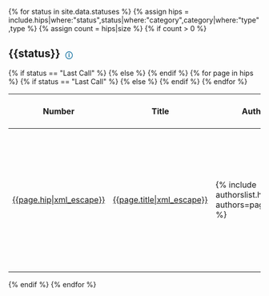 <style type="text/css">
.hipstable {
    width: 100%;
    table-layout: auto;
}

@media screen and (max-width: 600px) {
    .hipstable, .hipstable thead, .hipstable tbody, .hipstable th, .hipstable td, .hipstable tr { 
        display: block; 
    }

    .hipstable thead tr { 
        position: absolute;
        top: -9999px;
        left: -9999px;
    }

    .hipstable tr { border: 1px solid #ccc; }

    .hipstable td { 
        border: none;
        border-bottom: 1px solid #eee; 
        position: relative;
        padding-left: 60%; 
        word-break: break-word;
        padding-top: 0px;
        min-height: 50px;
    }

    .hipstable td:before { 
        position: absolute;
        top: 6px;
        left: 6px;
        width: 45%; 
        padding-right: 10px; 
        white-space: nowrap;
        word-break: break-word;
    }

    .hipstable .hip-number:before { content: "Number"; }
    .hipstable .title:before { content: "Title"; }
    .hipstable .author:before { content: "Author"; }
    .hipstable .council-approval:before { content: "Needs Council Approval"; }
    .hipstable .last-call-date-time:before { content: "Review Period Ends"; }
    .hipstable .release:before { content: "Release"; }
}


.status-tooltip {
    margin-left: 5px;
    position: relative;
    display: inline-block;
    cursor: pointer;
    text-decoration: underline;
    color: #069;
    font-size: 14px;
}

.status-tooltip-box {
    position: absolute;
    left: 50%;
    top: 100%;
    transform: translateX(-50%);
    background: rgba(0, 0, 0, 0.8);
    color: #fff;
    padding: 5px;
    border-radius: 3px;
    white-space: nowrap;
    z-index: 1000;
    font-size: 12px;
    line-height: 1.2;
    max-width: 300px;
    word-wrap: break-word;
}
</style>

{% for status in site.data.statuses %}
    {% assign hips = include.hips|where:"status",status|where:"category",category|where:"type",type %}
    {% assign count = hips|size %}
    {% if count > 0 %}
        <h2 id="{{status|slugify}}">{{status}} <span class="status-tooltip" data-tooltip="{{status}}" style="text-decoration:none">ⓘ</span></h2>
        <table class="hipstable">
            <thead>
                <tr><th>Number</th><th>Title</th><th>Author</th><th>Needs Council Approval</th>
                {% if status == "Last Call" %}
                    <th>Review Period Ends</th>
                {% else %}
                <th>Release</th>
                {% endif %}
                </tr>
            </thead>
        {% for page in hips %}
            <tr>
                <td class="hip-number"><a href="{{page.url|relative_url}}">{{page.hip|xml_escape}}</a></td>
                <td class="title"><a href="{{page.url|relative_url}}">{{page.title|xml_escape}}</a></td>
                <td class="author">{% include authorslist.html authors=page.author %}</td>
                <td class="council-approval">
                    {% if page.needs-council-approval != undefined %}
                    {% if page.needs-council-approval == true %}
                        Yes
                    {% else %}
                        No
                    {% endif %}
                    {% endif %}
                </td>
                {% if status == "Last Call" %}
                <td  class="last-call-date-time">{{page.last-call-date-time | date_to_rfc822 }}</td>
                {% else %}
                <td class="release"><a href="https://github.com/hashgraph/hedera-services/releases/tag/{{page.release}}">{{page.release|xml_escape}}</a></td>
                {% endif %}
            </tr>
        {% endfor %}
        </table>
    {% endif %}
{% endfor %}

<script>
document.addEventListener("DOMContentLoaded", function () {
  const statusTooltipElements = document.querySelectorAll(".status-tooltip");
  statusTooltipElements.forEach(tooltip => {
    tooltip.addEventListener("mouseover", () => {
      const tooltipText = tooltip.getAttribute("data-tooltip");
      const tooltipBox = document.createElement("div");
      tooltipBox.classList.add("status-tooltip-box");
      tooltipBox.innerText = getTooltipContent(tooltipText);
      tooltip.appendChild(tooltipBox);
    });

    tooltip.addEventListener("mouseout", () => {
      const tooltipBox = tooltip.querySelector(".status-tooltip-box");
      if (tooltipBox) tooltip.removeChild(tooltipBox);
    });

    tooltip.addEventListener("mousemove", (event) => {
        const tooltipBox = tooltip.querySelector(".status-tooltip-box");
        if (tooltipBox) {
            const boxRect = tooltipBox.getBoundingClientRect();
            const contentLength = tooltipBox.innerText.length;
            const offset = contentLength < 125 ? 100 : 200;
            const tooltipLeft = Math.max(0, event.clientX + offset);
            tooltipBox.style.left = tooltipLeft + "px";
            tooltipBox.style.maxWidth = (window.innerWidth - event.clientX) * 2 + "px";
        }
    });

  });
});

function getTooltipContent(status) {
  const statusMeanings = {
    Draft: "⚠️ This is a draft HIP - it's not recommended for general use or implementation as it is likely to change.",
    Review: "📖 This HIP is in the review stage. It is subject to changes and feedback is appreciated.",
    "Last Call": "📢 This HIP is in the last call for review stage. The authors wish to finalize the HIP and appreciate feedback.",
    Stagnant: "🚧 This HIP had no activity for at least 6 months.",
    Withdrawn: "🛑 This HIP has been withdrawn.",
    Active: "🌟 Informational or Process HIPs have a status of 'Active' after the last call period"
      + ". This is the last stage for these two HIPs unless they are replaced by another hip",
    Final: "✅ This HIP means the feature has been implemented in code and has been released.",
    Replaced: "🔄 'Replaced' HIPs are overwritten by a newer standard or implementation.",
    Accepted: "👍 An accepted HIP is a HIP that went through the 'Last Call' status period without changes to the content and is considered ready for implementation.",
    Rejected: "❌ This HIP has been rejected, and the proposed idea will not be implemented or pursued further.",
  };
  return statusMeanings[status] || "No information available for this status.";
}
</script>

